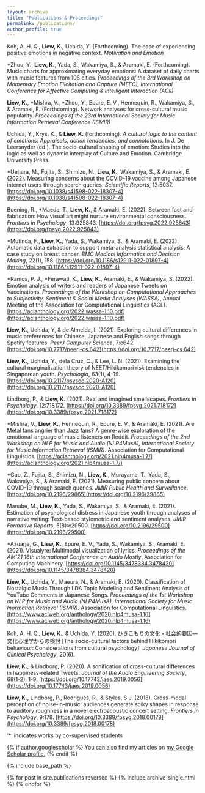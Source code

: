 ```yaml
---
layout: archive
title: "Publications & Proceedings"
permalink: /publications/
author_profile: true
---
```


Koh, A. H. Q., **Liew, K.**, Uchida, Y. (Forthcoming). The ease of experiencing positive emotions in negative context. *Motivation and Emotion*

\*Zhou, Y., **Liew, K.**, Yada, S., Wakamiya, S., & Aramaki, E. (Forthcoming). Music charts for approximating everyday emotions: A dataset of daily charts with music features from 106 cities. *Proceedings of the 3rd Workshop on Momentary Emotion Elicitation and Capture (MEEC), International Conference for Affective Computing & Intelligent Interaction (ACII)*

**Liew, K.**, \*Mishra, V., \*Zhou, Y., Epure, E. V., Hennequin, R., Wakamiya, S., & Aramaki, E. (Forthcoming). Network analyses for cross-cultural music popularity. *Proceedings of the 23rd International Society for Music Information Retrieval Conference (ISMIR)*

Uchida, Y., Krys, K., & **Liew, K.** (forthcoming). *A cultural logic to the content of emotions: Appraisals, action tendencies, and connotations*. In J. De Leersnyder (ed.). The socio-cultural shaping of emotion: Studies into the logic as well as dynamic interplay of Culture and Emotion. Cambridge University Press.

\*Uehara, M., Fujita, S., Shimizu, N., **Liew, K**., Wakamiya, S., & Aramaki, E. (2022). Measuring concerns about the COVID-19 vaccine among Japanese internet users through search queries. *Scientific Reports*, 12:5037. [https://doi.org/10.1038/s41598-022-18307-4](https://doi.org/10.1038/s41598-022-18307-4)

Buening, R., \*Maeda, T., **Liew, K.**, & Aramaki, E. (2022). Between fact and fabrication: How visual art might nurture environmental consciousness. *Frontiers in Psychology*, 13:925843. [https://doi.org/fpsyg.2022.925843](https://doi.org/fpsyg.2022.925843)

\*Mutinda, F., **Liew, K.**, Yada, S., Wakamiya, S., & Aramaki, E. (2022). Automatic data extraction to support meta-analysis statistical analysis: A case study on breast cancer. *BMC Medical Informatics and Decision Making*, 22(1), 158. [https://doi.org/10.1186/s12911-022-01897-4](https://doi.org/10.1186/s12911-022-01897-4)

\*Ramos, P. J., \*Ferawati, K., **Liew, K.**, Aramaki, E., & Wakamiya, S. (2022). Emotion analysis of writers and readers of Japanese Tweets on Vaccinations. *Proceedings of the Workshop on Computational Approaches to Subjectivity, Sentiment & Social Media Analyses (WASSA)*, Annual Meeting of the Association for Computational Linguistics (ACL).[https://aclanthology.org/2022.wassa-1.10.pdf](https://aclanthology.org/2022.wassa-1.10.pdf)

**Liew, K.**, Uchida, Y, & de Almeida, I. (2021). Exploring cultural differences in music preferences for Chinese, Japanese and English songs through Spotify features. *PeerJ Computer Science*, 7:e642. [https://doi.org/10.7717/peerj-cs.642](https://doi.org/10.7717/peerj-cs.642)

**Liew, K.**, Uchida, Y., dela Cruz, C., & Lee, L. N. (2021). Examining the cultural marginalization theory of NEET/Hikikomori risk tendencies in Singaporean youth. *Psychologia*, 63(1), 4-19. [https://doi.org/10.2117/psysoc.2020-A120](https://doi.org/10.2117/psysoc.2020-A120)

Lindborg, P., & **Liew, K.** (2021). Real and imagined smellscapes. *Frontiers in Psychology*, 12:718172. [https://doi.org/10.3389/fpsyg.2021.718172](https://doi.org/10.3389/fpsyg.2021.718172) 

\*Mishra, V., **Liew, K.**, Hennequin, R., Epure, E. V., & Aramaki, E. (2021). Are Metal fans angrier than Jazz fans? A genre-wise exploration of the emotional language of music listeners on Reddit. *Proceedings of the 2nd Workshop on NLP for Music and Audio (NLP4MusA), International Society for Music Information Retrieval (ISMIR)*. Association for Computational Linguistics. [https://aclanthology.org/2021.nlp4musa-1.7/](https://aclanthology.org/2021.nlp4musa-1.7/)

\*Gao, Z., Fujita, S., Shimizu, N., **Liew, K.**, Murayama, T., Yada, S., Wakamiya, S., & Aramaki, E. (2021). Measuring public concern about COVID-19 through search queries. *JMIR Public Health and Surveillance*. [https://doi.org/10.2196/29865](https://doi.org/10.2196/29865)

Manabe, M., **Liew, K.**, Yada, S., Wakamiya, S., & Aramaki, E. (2021). Estimation of psychological distress in Japanese youth through analyses of narrative writing: Text-based stylometric and sentiment analyses. *JMIR Formative Reports*, 5(8):e29500. [https://doi.org/10.2196/29500](https://doi.org/10.2196/29500)

\*Azuarje, G., **Liew, K.**, Epure, E. V., Yada, S., Wakamiya, S., Aramaki, E. (2021). Visualyre: Multimodal visualization of lyrics. *Proceedings of the AM’21 16th International Conference on Audio Mostly*. Association for Computing Machinery. [https://doi.org/10.1145/3478384.3478420](https://doi.org/10.1145/3478384.3478420)

**Liew, K.**, Uchida, Y., Maeura, N., & Aramaki, E. (2020). Classification of Nostalgic Music Through LDA Topic Modeling and Sentiment Analysis of YouTube Comments in Japanese Songs. *Proceedings of the 1st Workshop on NLP for Music and Audio (NLP4MusA), International Society for Music Inormation Retrieval (ISMIR)*. Association for Computational Linguistics. [https://www.aclweb.org/anthology/2020.nlp4musa-1.16](https://www.aclweb.org/anthology/2020.nlp4musa-1.16) 

Koh, A. H. Q., **Liew, K.**, & Uchida, Y. (2020). ひきこもりの文化・社会的要因―文化心理学からの検討 [The socio-cultural factors behind Hikikomori behaviour: Considerations from cultural psychology], *Japanese Journal of Clinical Psychology*, 20(6).

**Liew, K.**, & Lindborg, P. (2020). A sonification of cross-cultural differences in happiness-related Tweets. *Journal of the Audio Engineering Society*, 68(1-2), 1-9. [https://doi.org/10.17743/jaes.2019.0056](https://doi.org/10.17743/jaes.2019.0056)

**Liew, K.**, Lindborg, P., Rodrigues, R., & Styles, S.J. (2018). Cross-modal perception of noise-in-music: audiences generate spiky shapes in response to auditory roughness in a novel electroacoustic concert setting. *Frontiers in Psychology*, 9:178. [https://doi.org/10.3389/fpsyg.2018.00178](https://doi.org/10.3389/fpsyg.2018.00178)


‘\*’ indicates works by co-supervised students 



{% if author.googlescholar %}
  You can also find my articles on <u><a href="{{author.googlescholar}}">my Google Scholar profile</a>.</u>
{% endif %}

{% include base_path %}

{% for post in site.publications reversed %}
  {% include archive-single.html %}
{% endfor %}
